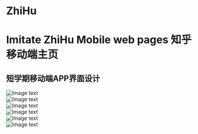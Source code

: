 # ZhiHu
Imitate ZhiHu Mobile web pages
知乎移动端主页
====
短学期移动端APP界面设计
----
![Image text](https://github.com/WithLei/ZhiHu/blob/master/shows/1.png)
<br>
![Image text](https://github.com/WithLei/ZhiHu/blob/master/shows/2.png)
<br>
![Image text](https://github.com/WithLei/ZhiHu/blob/master/shows/3.png)
<br>
![Image text](https://github.com/WithLei/ZhiHu/blob/master/shows/4.png)
<br>
![Image text](https://github.com/WithLei/ZhiHu/blob/master/shows/5.png)
<br>
![Image text](https://github.com/WithLei/ZhiHu/blob/master/shows/6.png)
